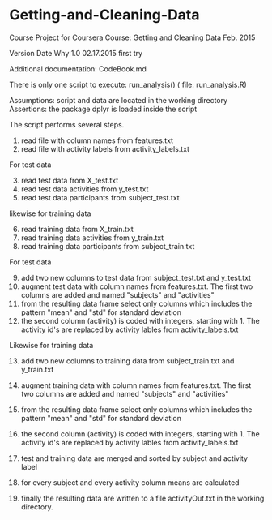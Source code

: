 # Getting-and-Cleaning-Data
Course Project for Coursera Course: Getting and Cleaning Data Feb. 2015

Version Date		Why	
1.0	02.17.2015	first try

Additional documentation: CodeBook.md

There is only one script to execute: run_analysis() ( file: run_analysis.R)

Assumptions: script and data are located in the working directory
Assertions: the package dplyr is loaded inside the script

The script performs several steps.

1. read file with column names from features.txt 
2. read file with activity labels from activity_labels.txt

For test data

3. read test data from X_test.txt
4. read test data activities from y_test.txt
5. read test data participants from subject_test.txt

likewise for training data

6. read training data from X_train.txt
7. read training data activities from y_train.txt
8. read training data participants from subject_train.txt

For test data

9. add two new columns to test data from subject_test.txt and y_test.txt
10. augment test data with column names from features.txt. The first two columns are added and named "subjects" and "activities"
11. from the resulting data frame select only columns which includes the pattern "mean" and "std" for standard deviation
12. the second column (activity) is coded with integers, starting with 1. The activity id's are replaced by activity lables from activity_labels.txt

Likewise for training data

13. add two new columns to training data from subject_train.txt and y_train.txt
14. augment training data with column names from features.txt. The first two columns are added and named "subjects" and "activities"
15. from the resulting data frame select only columns which includes the pattern "mean" and "std" for standard deviation
16. the second column (activity) is coded with integers, starting with 1. The activity id's are replaced by activity lables from activity_labels.txt

17. test and training data are merged and sorted by subject and activity label
18. for every subject and every activity column means are calculated
19. finally the resulting data are written to a file activityOut.txt in the working directory.
